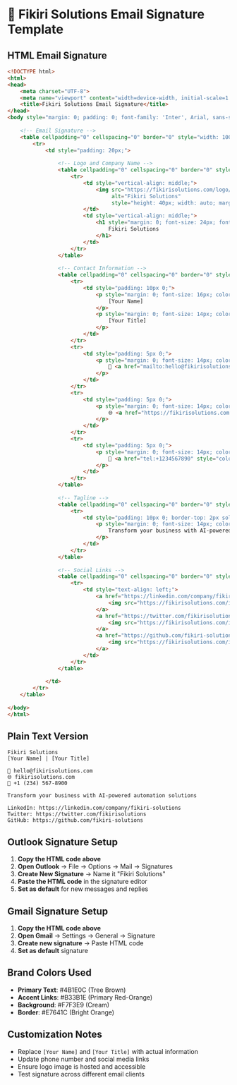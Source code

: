 # 📧 Fikiri Solutions Email Signature Template

## HTML Email Signature

```html
<!DOCTYPE html>
<html>
<head>
    <meta charset="UTF-8">
    <meta name="viewport" content="width=device-width, initial-scale=1.0">
    <title>Fikiri Solutions Email Signature</title>
</head>
<body style="margin: 0; padding: 0; font-family: 'Inter', Arial, sans-serif; background-color: #F7F3E9;">
    
    <!-- Email Signature -->
    <table cellpadding="0" cellspacing="0" border="0" style="width: 100%; max-width: 600px; background-color: #F7F3E9;">
        <tr>
            <td style="padding: 20px;">
                
                <!-- Logo and Company Name -->
                <table cellpadding="0" cellspacing="0" border="0" style="width: 100%; margin-bottom: 15px;">
                    <tr>
                        <td style="vertical-align: middle;">
                            <img src="https://fikirisolutions.com/logo/fikiri-logo-small.png" 
                                 alt="Fikiri Solutions" 
                                 style="height: 40px; width: auto; margin-right: 15px; vertical-align: middle;">
                        </td>
                        <td style="vertical-align: middle;">
                            <h1 style="margin: 0; font-size: 24px; font-weight: bold; color: #4B1E0C; font-family: 'Inter', Arial, sans-serif;">
                                Fikiri Solutions
                            </h1>
                        </td>
                    </tr>
                </table>
                
                <!-- Contact Information -->
                <table cellpadding="0" cellspacing="0" border="0" style="width: 100%;">
                    <tr>
                        <td style="padding: 10px 0;">
                            <p style="margin: 0; font-size: 16px; color: #4B1E0C; font-weight: 600;">
                                [Your Name]
                            </p>
                            <p style="margin: 0; font-size: 14px; color: #B33B1E; font-weight: 500;">
                                [Your Title]
                            </p>
                        </td>
                    </tr>
                    <tr>
                        <td style="padding: 5px 0;">
                            <p style="margin: 0; font-size: 14px; color: #4B1E0C;">
                                📧 <a href="mailto:hello@fikirisolutions.com" style="color: #B33B1E; text-decoration: none;">hello@fikirisolutions.com</a>
                            </p>
                        </td>
                    </tr>
                    <tr>
                        <td style="padding: 5px 0;">
                            <p style="margin: 0; font-size: 14px; color: #4B1E0C;">
                                🌐 <a href="https://fikirisolutions.com" style="color: #B33B1E; text-decoration: none;">fikirisolutions.com</a>
                            </p>
                        </td>
                    </tr>
                    <tr>
                        <td style="padding: 5px 0;">
                            <p style="margin: 0; font-size: 14px; color: #4B1E0C;">
                                📱 <a href="tel:+1234567890" style="color: #B33B1E; text-decoration: none;">+1 (234) 567-8900</a>
                            </p>
                        </td>
                    </tr>
                </table>
                
                <!-- Tagline -->
                <table cellpadding="0" cellspacing="0" border="0" style="width: 100%; margin-top: 15px;">
                    <tr>
                        <td style="padding: 10px 0; border-top: 2px solid #E7641C;">
                            <p style="margin: 0; font-size: 14px; color: #4B1E0C; font-style: italic;">
                                Transform your business with AI-powered automation solutions
                            </p>
                        </td>
                    </tr>
                </table>
                
                <!-- Social Links -->
                <table cellpadding="0" cellspacing="0" border="0" style="width: 100%; margin-top: 10px;">
                    <tr>
                        <td style="text-align: left;">
                            <a href="https://linkedin.com/company/fikiri-solutions" style="margin-right: 15px;">
                                <img src="https://fikirisolutions.com/icons/linkedin.png" alt="LinkedIn" style="height: 24px; width: 24px;">
                            </a>
                            <a href="https://twitter.com/fikirisolutions" style="margin-right: 15px;">
                                <img src="https://fikirisolutions.com/icons/twitter.png" alt="Twitter" style="height: 24px; width: 24px;">
                            </a>
                            <a href="https://github.com/fikiri-solutions">
                                <img src="https://fikirisolutions.com/icons/github.png" alt="GitHub" style="height: 24px; width: 24px;">
                            </a>
                        </td>
                    </tr>
                </table>
                
            </td>
        </tr>
    </table>
    
</body>
</html>
```

## Plain Text Version

```
Fikiri Solutions
[Your Name] | [Your Title]

📧 hello@fikirisolutions.com
🌐 fikirisolutions.com
📱 +1 (234) 567-8900

Transform your business with AI-powered automation solutions

LinkedIn: https://linkedin.com/company/fikiri-solutions
Twitter: https://twitter.com/fikirisolutions
GitHub: https://github.com/fikiri-solutions
```

## Outlook Signature Setup

1. **Copy the HTML code above**
2. **Open Outlook** → File → Options → Mail → Signatures
3. **Create New Signature** → Name it "Fikiri Solutions"
4. **Paste the HTML code** in the signature editor
5. **Set as default** for new messages and replies

## Gmail Signature Setup

1. **Copy the HTML code above**
2. **Open Gmail** → Settings → General → Signature
3. **Create new signature** → Paste HTML code
4. **Set as default** signature

## Brand Colors Used

- **Primary Text**: #4B1E0C (Tree Brown)
- **Accent Links**: #B33B1E (Primary Red-Orange)
- **Background**: #F7F3E9 (Cream)
- **Border**: #E7641C (Bright Orange)

## Customization Notes

- Replace `[Your Name]` and `[Your Title]` with actual information
- Update phone number and social media links
- Ensure logo image is hosted and accessible
- Test signature across different email clients
